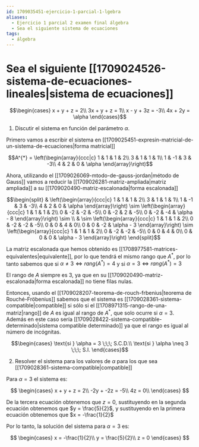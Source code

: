 ```yaml
---
id: 1709035451-ejercicio-1-parcial-1-lgebra
aliases:
  - Ejercicio 1 parcial 2 examen final álgebra
  - Sea el siguiente sistema de ecuaciones
tags:
  - álgebra
---
```


# Sea el siguiente [[1709024526-sistema-de-ecuaciones-lineales|sistema de ecuaciones]]

$$\begin{cases}
    x + y + z = 2\\
    3x + y + z = 1\\
    x - y + 3z = -3\\
    4x + 2y = \alpha
\end{cases}$$

1. Discutir el sistema en función del parámetro $\alpha$.

Primero vamos a escribir el sistema en [[1709025451-expresin-matricial-de-un-sistema-de-ecuaciones|forma matricial]]

$$A^{*} = \left(\begin{array}{ccc|c}
    1 & 1 & 1 & 2\\
    3 & 1 & 1 & 1\\
    1 & -1 & 3 & -3\\
    4 & 2 & 0 & \alpha
\end{array}\right)$$

Ahora, utilizando el [[1709026069-mtodo-de-gauss-jordan|método de Gauss]] vamos a reducir la [[1709026281-matriz-ampliada|matriz ampliada]] a su [[1709020490-matriz-escalonada|forma escalonada]]

$$\begin{split}
    & \left(\begin{array}{ccc|c}
        1 & 1 & 1 & 2\\
        3 & 1 & 1 & 1\\
        1 & -1 & 3 & -3\\
        4 & 2 & 0 & \alpha
    \end{array}\right) \sim
    \left(\begin{array}{ccc|c}
        1 & 1 & 1 & 2\\
        0 & -2 & -2 & -5\\
        0 & -2 & 2 & -5\\
        0 & -2 & -4 & \alpha - 8
    \end{array}\right) \sim \\
    & \sim
    \left(\begin{array}{ccc|c}
        1 & 1 & 1 & 2\\
        0 & -2 & -2 & -5\\
        0 & 0 & 4 & 0\\
        0 & 0 & -2 & \alpha - 3
    \end{array}\right) \sim 
    \left(\begin{array}{ccc|c}
        1 & 1 & 1 & 2\\
        0 & -2 & -2 & -5\\
        0 & 0 & 4 & 0\\
        0 & 0 & 0 & \alpha - 3
    \end{array}\right)
\end{split}$$

La matriz escalonada que hemos obtenido es [[1708977581-matrices-equivalentes|equivalente]], por lo que tendrá el mismo rango que $A^{*}$, por lo tanto sabemos que si $\alpha \neq 3 \Longleftrightarrow rang(A^*) = 4$ y si $\alpha = 3 \Longleftrightarrow rang(A^*) = 3$

El rango de $A$ siempre es 3, ya que en su [[1709020490-matriz-escalonada|forma escalonada]] no tiene filas nulas.

Entonces, usando el [[1709028207-teorema-de-rouch-frbenius|teorema de Rouché-Fröbenius]] sabemos que el sistema es [[1709028361-sistema-compatible|compatible]] si sólo si el [[1708971315-rango-de-una-matriz|rango]] de $A$ es igual al rango de $A^{*}$, que solo ocurre si $\alpha = 3$. Además en este caso sería [[1709028422-sistema-compatible-determinado|sistema compatible determinado]] ya que el rango es igual al número de incógnitas.

$$\begin{cases}
	\text{si } \alpha = 3 \;\;\; S.C.D.\\
	\text{si } \alpha \neq 3 \;\;\; S.I.
\end{cases}$$

2. Resolver el sistema para los valores de $\alpha$ para los que sea [[1709028361-sistema-compatible|compatible]]

Para $\alpha = 3$ el sistema es:

$$
\begin{cases}
    x + y + z = 2\\
    -2y + -2z = -5\\
    4z = 0\\
\end{cases}
$$

De la tercera ecuación obtenemos que $z = 0$, sustituyendo en la segunda ecuación obtenemos que $y = \frac{5}{2}$, y sustituyendo en la primera ecuación obtenemos que $x = -\frac{1}{2}$

Por lo tanto, la solución del sistema para $\alpha = 3$ es:

$$
\begin{cases}
    x = -\frac{1}{2}\\
    y = \frac{5}{2}\\
    z = 0
\end{cases}
$$
